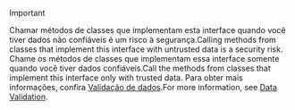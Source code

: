 > [!IMPORTANT]
> <span data-ttu-id="35c24-101">Chamar métodos de classes que implementam esta interface quando você tiver dados não confiáveis é um risco à segurança.</span><span class="sxs-lookup"><span data-stu-id="35c24-101">Calling methods from classes that implement this interface with untrusted data is a security risk.</span></span> <span data-ttu-id="35c24-102">Chame os métodos de classes que implementam essa interface somente quando você tiver dados confiáveis.</span><span class="sxs-lookup"><span data-stu-id="35c24-102">Call the methods from classes that implement this interface only with trusted data.</span></span> <span data-ttu-id="35c24-103">Para obter mais informações, confira [Validação de dados](https://www.owasp.org/index.php/Data_Validation).</span><span class="sxs-lookup"><span data-stu-id="35c24-103">For more information, see [Data Validation](https://www.owasp.org/index.php/Data_Validation).</span></span>